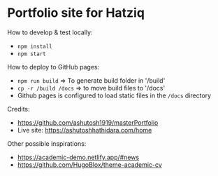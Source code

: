# Portfolio site for Hatziq

How to develop & test locally:

- `npm install`
- `npm start`

How to deploy to GitHub pages:

- `npm run build` => To generate build folder in '/build'
- `cp -r /build /docs` => to move build files to '/docs'
- Github pages is configured to load static files in the `/docs` directory

Credits:

- https://github.com/ashutosh1919/masterPortfolio
- Live site: https://ashutoshhathidara.com/home

Other possible inspirations:

- https://academic-demo.netlify.app/#news
- https://github.com/HugoBlox/theme-academic-cv
